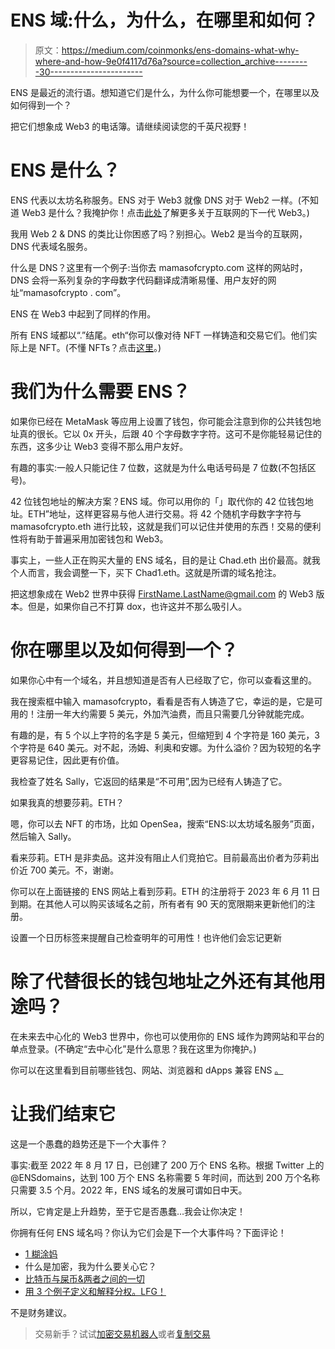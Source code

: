 # ENS 域:什么，为什么，在哪里和如何？

> 原文：<https://medium.com/coinmonks/ens-domains-what-why-where-and-how-9e0f4117d76a?source=collection_archive---------30----------------------->

ENS 是最近的流行语。想知道它们是什么，为什么你可能想要一个，在哪里以及如何得到一个？

把它们想象成 Web3 的电话簿。请继续阅读您的千英尺视野！

# ENS 是什么？

ENS 代表以太坊名称服务。ENS 对于 Web3 就像 DNS 对于 Web2 一样。(不知道 Web3 是什么？我掩护你！点击[此处](https://mamasofcrypto.com/2022/08/20/web3-2-examples-by-1-confused-mama/)了解更多关于互联网的下一代 Web3。)

我用 Web 2 & DNS 的类比让你困惑了吗？别担心。Web2 是当今的互联网，DNS 代表域名服务。

什么是 DNS？这里有一个例子:当你去 mamasofcrypto.com 这样的网站时，DNS 会将一系列复杂的字母数字代码翻译成清晰易懂、用户友好的网址“mamasofcrypto . com”。

ENS 在 Web3 中起到了同样的作用。

所有 ENS 域都以“.”结尾。eth“你可以像对待 NFT 一样铸造和交易它们。他们实际上是 NFT。(不懂 NFTs？点击[这里](https://mamasofcrypto.com/2022/08/04/nft-abc/)。)

# 我们为什么需要 ENS？

如果你已经在 MetaMask 等应用上设置了钱包，你可能会注意到你的公共钱包地址真的很长。它以 0x 开头，后跟 40 个字母数字字符。这可不是你能轻易记住的东西，这多少让 Web3 变得不那么用户友好。

有趣的事实:一般人只能记住 7 位数，这就是为什么电话号码是 7 位数(不包括区号)。

42 位钱包地址的解决方案？ENS 域。你可以用你的「」取代你的 42 位钱包地址。ETH”地址，这样更容易与他人进行交易。将 42 个随机字母数字字符与 mamasofcrypto.eth 进行比较，这就是我们可以记住并使用的东西！交易的便利性将有助于普遍采用加密钱包和 Web3。

事实上，一些人正在购买大量的 ENS 域名，目的是让 Chad.eth 出价最高。就我个人而言，我会调整一下，买下 Chad1.eth。这就是所谓的域名抢注。

把这想象成在 Web2 世界中获得 FirstName.LastName@gmail.com 的 Web3 版本。但是，如果你自己不打算 dox，也许这并不那么吸引人。

# 你在哪里以及如何得到一个？

如果你心中有一个域名，并且想知道是否有人已经取了它，你可以查看这里的。

我在搜索框中输入 mamasofcrypto，看看是否有人铸造了它，幸运的是，它是可用的！注册一年大约需要 5 美元，外加汽油费，而且只需要几分钟就能完成。

有趣的是，有 5 个以上字符的名字是 5 美元，但缩短到 4 个字符是 160 美元，3 个字符是 640 美元。对不起，汤姆、利奥和安娜。为什么溢价？因为较短的名字更容易记住，因此更有价值。

我检查了姓名 Sally，它返回的结果是“不可用”,因为已经有人铸造了它。

如果我真的想要莎莉。ETH？

嗯，你可以去 NFT 的市场，比如 OpenSea，搜索“ENS:以太坊域名服务”页面，然后输入 Sally。

看来莎莉。ETH 是非卖品。这并没有阻止人们竞拍它。目前最高出价者为莎莉出价近 700 美元。不，谢谢。

你可以在上面链接的 ENS 网站上看到莎莉。ETH 的注册将于 2023 年 6 月 11 日到期。在其他人可以购买该域名之前，所有者有 90 天的宽限期来更新他们的注册。

设置一个日历标签来提醒自己检查明年的可用性！也许他们会忘记更新

# 除了代替很长的钱包地址之外还有其他用途吗？

在未来去中心化的 Web3 世界中，你也可以使用你的 ENS 域作为跨网站和平台的单点登录。(不确定“去中心化”是什么意思？我在这里为你掩护。)

你可以在这里看到目前哪些钱包、网站、浏览器和 dApps 兼容 ENS [。](https://ens.domains/)

# 让我们结束它

这是一个愚蠢的趋势还是下一个大事件？

事实:截至 2022 年 8 月 17 日，已创建了 200 万个 ENS 名称。根据 Twitter 上的@ENSdomains，达到 100 万个 ENS 名称需要 5 年时间，而达到 200 万个名称只需要 3.5 个月。2022 年，ENS 域名的发展可谓如日中天。

所以，它肯定是上升趋势，至于它是否愚蠢…我会让你决定！

你拥有任何 ENS 域名吗？你认为它们会是下一个大事件吗？下面评论！

*   [1 糊涂妈](https://mamasofcrypto.com/2022/08/20/web3-2-examples-by-1-confused-mama/)
*   什么是加密，我为什么要关心它？
*   [比特币与屎币&两者之间的一切](https://mamasofcrypto.com/2022/07/17/different-types-of-crypto-bitcoin-vs-shit-coin-everything-in-between/)
*   [用 3 个例子定义和解释分权。LFG！](https://mamasofcrypto.com/2022/08/22/decentralization-defined-explained-with-3-examples-lfg/)

不是财务建议。

> 交易新手？试试[加密交易机器人](/coinmonks/crypto-trading-bot-c2ffce8acb2a)或者[复制交易](/coinmonks/top-10-crypto-copy-trading-platforms-for-beginners-d0c37c7d698c)